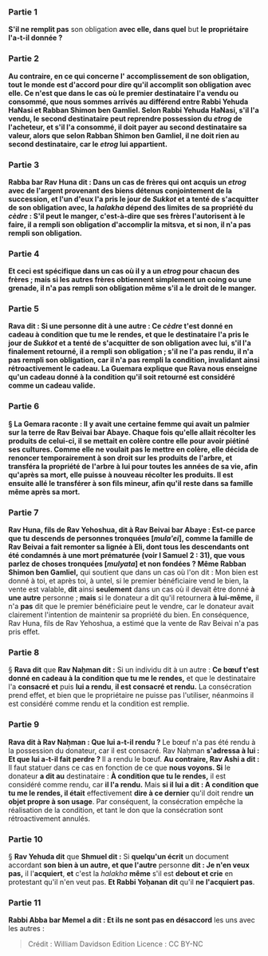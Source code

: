 
### Partie 1
<b>S'il ne remplit pas</b> son obligation <b>avec elle, dans quel</b> but <b>le propriétaire l'a-t-il <b>donnée ?</b>

### Partie 2
<b>Au contraire,</b> en ce qui concerne l' <b>accomplissement</b> de son obligation, <b>tout le monde est d'accord pour dire qu'il accomplit</b> son obligation <b>avec elle.</b> Ce n'est que dans le cas où le premier destinataire l'a <b>vendu ou consommé,</b> que <b>nous sommes arrivés au différend entre Rabbi</b> Yehuda HaNasi <b>et Rabban Shimon ben Gamliel. </b> Selon Rabbi Yehuda HaNasi, s'il l'a vendu, le second destinataire peut reprendre possession du <i>etrog</i> de l'acheteur, et s'il l'a consommé, il doit payer au second destinataire sa valeur, alors que selon Rabban Shimon ben Gamliel, il ne doit rien au second destinataire, car le <i>etrog</i> lui appartient.

### Partie 3
<b>Rabba bar Rav Huna dit : </b> Dans un cas de <b>frères qui ont acquis un <i>etrog</i> avec</b> de l'argent provenant des biens <b>détenus conjointement</b> <b>de la succession, </b> et <b>l'un d'eux l'a pris</b> le jour de <i>Sukkot</i> <b>et</b> a tenté de <b>s'acquitter</b> de son obligation <b>avec, </b> la <i>halakha</i> dépend des limites de sa propriété du <i>cèdre</i> : <b>S'il peut le manger,</b> c'est-à-dire que ses frères l'autorisent à le faire, <b>il a rempli</b> son obligation d'accomplir la mitsva, <b>et si non, il n'a pas rempli</b> son obligation.

### Partie 4
<b>Et</b> ceci est <b>spécifique</b> dans un cas <b>où il y a un <i>etrog</i> pour chacun</b> des frères ; <b>mais</b> si les autres frères obtiennent simplement <b>un coing ou une grenade,</b> il n'a <b>pas</b> rempli son obligation même s'il a le droit de le manger.

### Partie 5
<b>Rava dit :</b> Si une personne dit à une autre : <b>Ce <i>cèdre</i> t'est donné en cadeau à condition que tu me le rendes,</b> et que le destinataire l'a <b>pris</b> le jour de <i>Sukkot</i> <b>et</b> a tenté de <b>s'acquitter</b> de son obligation <b>avec lui,</b> s'il l'a finalement <b>retourné, il a rempli</b> son obligation ; s'il <b>ne l'a pas rendu, il n'a pas rempli</b> son obligation, car il n'a pas rempli la condition, invalidant ainsi rétroactivement le cadeau. La Guemara explique que Rava <b>nous enseigne qu'un cadeau</b> donné <b>à la condition qu'il soit retourné est considéré</b> comme un <b>cadeau valide.</b>

### Partie 6
§ La Gemara raconte : Il y avait <b>une certaine femme qui avait un palmier sur la terre de Rav Beivai bar Abaye. Chaque fois qu'elle allait récolter</b> les produits de <b>celui-ci, il se mettait en colère contre elle</b> pour avoir piétiné ses cultures. Comme elle ne voulait pas le mettre en colère, <b>elle</b> décida de renoncer temporairement à son droit sur les produits de l'arbre, et <b>transféra</b> la propriété de <b>l'arbre à lui</b> pour <b>toutes les années de sa vie,</b> afin qu'après sa mort, elle puisse à nouveau récolter les produits. <b>Il</b> est ensuite <b>allé le transférer à son fils mineur,</b> afin qu'il reste dans sa famille même après sa mort.

### Partie 7
<b>Rav Huna, fils de Rav Yehoshua, dit</b> à Rav Beivai bar Abaye : Est-ce <b>parce que tu descends de personnes tronquées [<i>mula'ei</i>]</b>, comme la famille de Rav Beivai a fait remonter sa lignée à Eli, dont tous les descendants ont été condamnés à une mort prématurée (voir I Samuel 2 : 31), que <b>vous parlez de choses tronquées [<i>mulyata</i>]</b> et non fondées ? Même Rabban Shimon ben Gamliel,</b> qui soutient que dans un cas où l'on dit : Mon bien est donné à toi, et après toi, à untel, si le premier bénéficiaire vend le bien, la vente est valable, <b>dit</b> ainsi <b>seulement</b> dans un cas où il devait être donné <b>à une autre</b> personne ; <b>mais</b> si le donateur a dit qu'il retournera <b>à lui-même,</b> il n'a <b>pas</b> dit que le premier bénéficiaire peut le vendre, car le donateur avait clairement l'intention de maintenir sa propriété du bien. En conséquence, Rav Huna, fils de Rav Yehoshua, a estimé que la vente de Rav Beivai n'a pas pris effet.

### Partie 8
§ <b>Rava dit</b> que <b>Rav Naḥman dit :</b> Si un individu dit à un autre : <b>Ce bœuf t'est donné en cadeau à la condition que tu me le rendes,</b> et que le destinataire l'a <b>consacré et</b> puis <b>lui a rendu</b>, <b>il est consacré et rendu.</b> La consécration prend effet, et bien que le propriétaire ne puisse pas l'utiliser, néanmoins il est considéré comme rendu et la condition est remplie.

### Partie 9
<b>Rava dit à Rav Naḥman : Que lui a-t-il rendu ? </b> Le bœuf n'a pas été rendu à la possession du donateur, car il est consacré. Rav Naḥman <b>s'adressa à lui : Et que lui a-t-il fait perdre ? </b> Il a rendu le bœuf. <b>Au contraire, Rav Ashi a dit :</b> Il faut statuer dans ce cas en fonction de ce que <b>nous voyons. Si</b> le donateur <b>a dit au</b> destinataire : <b>À condition que tu le rendes,</b> il est considéré comme rendu, car <b>il l'a rendu.</b> Mais <b>si il lui a dit : A condition que tu me le rendes, il était</b> effectivement <b>dire à ce dernier</b> qu'il doit rendre <b>un objet propre à son usage</b>. Par conséquent, la consécration empêche la réalisation de la condition, et tant le don que la consécration sont rétroactivement annulés.

### Partie 10
§ <b>Rav Yehuda dit</b> que <b>Shmuel dit :</b> Si <b>quelqu'un écrit</b> un document accordant <b>son bien à un autre, et que l'autre</b> personne <b>dit : Je n'en veux pas,</b> il l'<b>acquiert</b>, <b>et</b> c'est la <i>halakha</i> <b>même</b> s'il est <b>debout et crie</b> en protestant qu'il n'en veut pas. <b>Et Rabbi Yoḥanan dit</b> qu'il <b>ne l'acquiert pas</b>.

### Partie 11
<b>Rabbi Abba bar Memel a dit : Et ils ne sont pas en désaccord</b> les uns avec les autres :

>Crédit : William Davidson Edition
>Licence : CC BY-NC